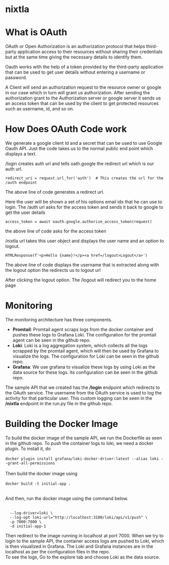# nixtla

# What is OAuth

OAuth or Open Authorization is an authorization protocol that helps third-party application access to their resources without sharing their credentials but at the same time giving the necessary details to identify them.

Oauth works with the help of a token provided by the third-party application that can be used to get user details without entering a username or password.

A Client will send an authorization request to the resource owner or google in our case which in turn will grant us authorization. After sending the authorization grant to the Authorization server or google server it sends us an access token that can be used by the client to get protected resources such as username, id, and so on.

# How Does OAuth Code work

We generate a google client Id and a secret that can be used to use Google Oauth API. Just the code takes us to the normal public end point which displays a text.

/login creates auth url and tells oath.google the redirect url which is our auth url.

```
redirect_uri = request.url_for('auth')  # This creates the url for the /auth endpoint
```

The above line of code generates a redirect url.</br>

Here the user will be shown a set of his options email ids that he can use to login. The /auth url asks for the access token and sends it back to google to get the user details

```
access_token = await oauth.google.authorize_access_token(request)
```

the above line of code asks for the access token

/nixtla url takes this user object and displays the user name and an option to logout.

```
HTMLResponse(f'<p>Hello {name}!</p><a href=/logout>Logout</a>')
```

The above line of code displays the username that is extracted along with the logout option the redirects us to logout url

After clicking the logout option. The /logout will redirect you to the home page


# Monitoring

The monitoring architecture has three components. 

+ **Promtail**: Promtail agent scraps logs from the docker container and pushes these logs to Grafana Loki. The configuration for the promtail agent can be seen in the github repo.
+ **Loki**: Loki is a log aggregation system, which collects all the logs scrapped by the promtail agent, which will then be used by Grafana to visualize the logs. The configuration for Loki can be seen in the github repo.
+ **Grafana**: We use grafana to visualize these logs by using Loki as the data source for these logs. Its configuration can be seen in the github repo.

The sample API that we created has the **/login** endpoint which redirects to the OAuth service. The username from the OAuth service is used to log the activity for that particular user. This custom logging can be seen in the **/nixtla** endpoint in the run.py file in the github repo.

# Building the Docker Image

To build the docker image of the sample API, we run the Dockerfile as seen in the github repo. To push the container logs to loki, we need a docker plugin. To install it, do <br><br>
```docker plugin install grafana/loki-docker-driver:latest --alias loki --grant-all-permissions```<br><br>
Then build the docker image using<br><br>
```docker build -t initial-app .```<br><br>

And then, run the docker image using the command below.<br><br>

```docker run --name demo \                             
  --log-driver=loki \
  --log-opt loki-url="http://localhost:3100/loki/api/v1/push" \
  -p 7000:7000 \
  -d initial-app-1
```

Then redirect to the image running in localhost at port 7000. When we try to login to the sample API, the container access logs are pushed to Loki, which is then visualized in Grafana. The Loki and Grafana instances are in the localhost as per the configuration files in the repo.<br>
To see the logs, Go to the explore tab and choose Loki as the data source.


